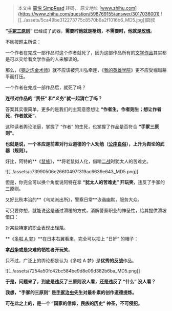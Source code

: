 > 本文由 [简悦 SimpRead](http://ksria.com/simpread/) 转码， 原文地址 [www.zhihu.com](https://www.zhihu.com/question/598769155/answer/3017036001) ![[../assets/5ca49be312273775c8570b6a2f1016b6_MD5.jpg]]囧叔​

**“[手冢三原则](https://www.zhihu.com/search?q=%E6%89%8B%E5%86%A2%E4%B8%89%E5%8E%9F%E5%88%99&search_source=Entity&hybrid_search_source=Entity&hybrid_search_extra=%7B%22sourceType%22%3A%22answer%22%2C%22sourceId%22%3A3017036001%7D)”** 已经成了武器，**需要时他就是枪炮，不需要时，他就是[玫瑰](https://www.zhihu.com/search?q=%E7%8E%AB%E7%91%B0&search_source=Entity&hybrid_search_source=Entity&hybrid_search_extra=%7B%22sourceType%22%3A%22answer%22%2C%22sourceId%22%3A3017036001%7D)**。

不妨按题主所说：

一个作者在完成一部作品时这个作者就死了，因为这部作品所有的[文学作品](https://www.zhihu.com/search?q=%E6%96%87%E5%AD%A6%E4%BD%9C%E5%93%81&search_source=Entity&hybrid_search_source=Entity&hybrid_search_extra=%7B%22sourceType%22%3A%22answer%22%2C%22sourceId%22%3A3017036001%7D)其实都是可以交给看文学作品的人来解读的。

那么，《[钢之炼金术师](https://www.zhihu.com/search?q=%E9%92%A2%E4%B9%8B%E7%82%BC%E9%87%91%E6%9C%AF%E5%B8%88&search_source=Entity&hybrid_search_source=Entity&hybrid_search_extra=%7B%22sourceType%22%3A%22answer%22%2C%22sourceId%22%3A3017036001%7D)》就不应该被荒川弘牵连，《[我的英雄学院](https://www.zhihu.com/search?q=%E6%88%91%E7%9A%84%E8%8B%B1%E9%9B%84%E5%AD%A6%E9%99%A2&search_source=Entity&hybrid_search_source=Entity&hybrid_search_extra=%7B%22sourceType%22%3A%22answer%22%2C%22sourceId%22%3A3017036001%7D)》更不应受堀越耕平而打压。

一个作者在完成一部作品后，就死了吗？

**连带对作品的 “责任” 和“义务”就一起消亡了吗？**

答案其实很简单，更多的是我们的主观意愿想让 **“作者生，作者则生；想让作者死，作者就死”**。

这种读者舆论法庭，掌握了 “作者” 的生死，也掌握了作品是否符合 **“手冢三原则”**。

**也就是说，一个本应是前辈对行业道德的个人劝勉（[公序良俗](https://www.zhihu.com/search?q=%E5%85%AC%E5%BA%8F%E8%89%AF%E4%BF%97&search_source=Entity&hybrid_search_source=Entity&hybrid_search_extra=%7B%22sourceType%22%3A%22answer%22%2C%22sourceId%22%3A3017036001%7D)），上升为舆论的武器（规则）。**

好比，阿特的**《[鼠族](https://www.zhihu.com/search?q=%E9%BC%A0%E6%97%8F&search_source=Entity&hybrid_search_source=Entity&hybrid_search_extra=%7B%22sourceType%22%3A%22answer%22%2C%22sourceId%22%3A3017036001%7D)》，**将老鼠拟人化，借喻[二战](https://www.zhihu.com/search?q=%E4%BA%8C%E6%88%98&search_source=Entity&hybrid_search_source=Entity&hybrid_search_extra=%7B%22sourceType%22%3A%22answer%22%2C%22sourceId%22%3A3017036001%7D)时犹太人的苦难史。

![[../assets/c73990506e266f0497f319ac6639e643_MD5.png]]

但是，你完全可以换个角度说阿特在拿 **“犹太人的苦难史” 开玩笑**，违反了手冢的三原则。

又好比秋本治的**《乌龙派出所》，警察日常**诙谐幽默，服务大众。

可只要你想，就能说这是通过滑稽的方式，消解警察职业的神圣性，给其提供滑坡借口：

对某些特定的职业表现出轻蔑。

**《[多啦 A 梦](https://www.zhihu.com/search?q=%E5%A4%9A%E5%95%A6A%E6%A2%A6&search_source=Entity&hybrid_search_source=Entity&hybrid_search_extra=%7B%22sourceType%22%3A%22answer%22%2C%22sourceId%22%3A3017036001%7D)》**在日本右翼看来，完全可以扣上 “日奸” 的帽子：

**拿[战争](https://www.zhihu.com/search?q=%E6%88%98%E4%BA%89&search_source=Entity&hybrid_search_source=Entity&hybrid_search_extra=%7B%22sourceType%22%3A%22answer%22%2C%22sourceId%22%3A3017036001%7D)或是灾难的牺牲者开玩笑**。

只不过，广泛上的舆论都是认为《多啦 A 梦》是**优秀的反战**作品。

![[../assets/7254a50fc42bc584be9d8e09d382b6ba_MD5.png]]

**于是，问题来了，到底是违反了三原则没人看，还是违反了 “什么” 没人看？**

**我想，“手冢的三原则” 是[手冢治虫](https://www.zhihu.com/search?q=%E6%89%8B%E5%86%A2%E6%B2%BB%E8%99%AB&search_source=Entity&hybrid_search_source=Entity&hybrid_search_extra=%7B%22sourceType%22%3A%22answer%22%2C%22sourceId%22%3A3017036001%7D)先生对最朴素的创作道德提炼。**

**可在此之上的，是一个 “国家的信仰，民族的历史” 神圣，不可侵犯。**